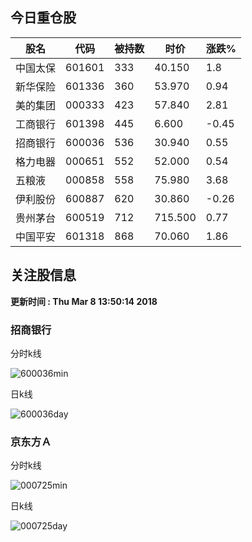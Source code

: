 
## 今日重仓股 

|股名|代码|被持数|时价|涨跌%|
|---|---|---|---|---|
|中国太保|601601|333|40.150|1.8|
|新华保险|601336|360|53.970|0.94|
|美的集团|000333|423|57.840|2.81|
|工商银行|601398|445|6.600|-0.45|
|招商银行|600036|536|30.940|0.55|
|格力电器|000651|552|52.000|0.54|
|五粮液|000858|558|75.980|3.68|
|伊利股份|600887|620|30.860|-0.26|
|贵州茅台|600519|712|715.500|0.77|
|中国平安|601318|868|70.060|1.86|

## 关注股信息
**更新时间 : Thu Mar  8 13:50:14 2018**
### 招商银行 
分时k线

![600036min](http://image.sinajs.cn/newchart/min/n/sh600036.gif)

日k线

![600036day](http://image.sinajs.cn/newchart/daily/n/sh600036.gif)

### 京东方Ａ 
分时k线

![000725min](http://image.sinajs.cn/newchart/min/n/sz000725.gif)

日k线

![000725day](http://image.sinajs.cn/newchart/daily/n/sz000725.gif)
